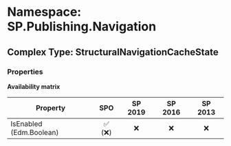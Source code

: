# Namespace: SP.Publishing.Navigation

## Complex Type: StructuralNavigationCacheState

### Properties

**Availability matrix**

Property | SPO | SP 2019 | SP 2016 | SP 2013
----------|:---:|:-------:|:-------:|:-------:
IsEnabled (Edm.Boolean) | ✅ (❌) | ❌ | ❌ | ❌